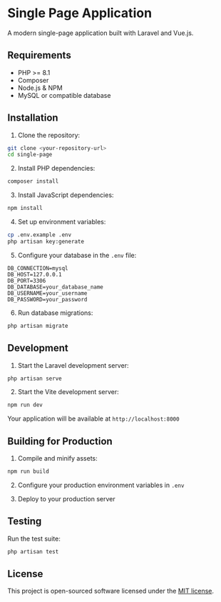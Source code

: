 # Single Page Application

A modern single-page application built with Laravel and Vue.js.

## Requirements

- PHP >= 8.1    
- Composer
- Node.js & NPM
- MySQL or compatible database

## Installation

1. Clone the repository:
```bash
git clone <your-repository-url>
cd single-page
```

2. Install PHP dependencies:
```bash
composer install
```

3. Install JavaScript dependencies:
```bash
npm install
```

4. Set up environment variables:
```bash
cp .env.example .env
php artisan key:generate
```

5. Configure your database in the `.env` file:
```env
DB_CONNECTION=mysql
DB_HOST=127.0.0.1
DB_PORT=3306
DB_DATABASE=your_database_name
DB_USERNAME=your_username
DB_PASSWORD=your_password
```

6. Run database migrations:
```bash
php artisan migrate
```

## Development

1. Start the Laravel development server:
```bash
php artisan serve
```

2. Start the Vite development server:
```bash
npm run dev
```

Your application will be available at `http://localhost:8000`

## Building for Production

1. Compile and minify assets:
```bash
npm run build
```

2. Configure your production environment variables in `.env`

3. Deploy to your production server

## Testing

Run the test suite:
```bash
php artisan test
```

## License

This project is open-sourced software licensed under the [MIT license](https://opensource.org/licenses/MIT).